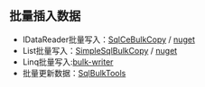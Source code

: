 ## 批量插入数据

- IDataReader批量写入：[SqlCeBulkCopy](https://github.com/ErikEJ/SqlCeBulkCopy) / [nuget](https://www.nuget.org/packages/ErikEJ.SqlCeBulkCopy)
- List批量写入：[SimpleSqlBulkCopy](https://github.com/cdemi/SimpleSqlBulkCopy) / [nuget](https://www.nuget.org/packages/SimpleSqlBulkCopy/)
- Linq批量写入:[bulk-writer](https://github.com/HeadspringLabs/bulk-writer)
- 批量更新数据：[SqlBulkTools](https://www.nuget.org/packages/SqlBulkTools.NetStandard/)